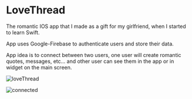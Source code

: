 # LoveThread

The romantic IOS app that I made as a gift for my girlfriend, when I started to learn Swift.

App uses Google-Firebase to authenticate users and store their data.

App idea is to connect between two users, one user will create romantic quotes, messages, etc... and other user can see them in the app or in widget on the main screen.

![loveThread](https://user-images.githubusercontent.com/70432147/224795658-0f71c243-b78b-40b5-ad5a-9add7e6a17e5.png)

![connected](https://user-images.githubusercontent.com/70432147/224795851-dfc6bc8e-250b-4c99-8c91-bf8cccffbf83.png)


